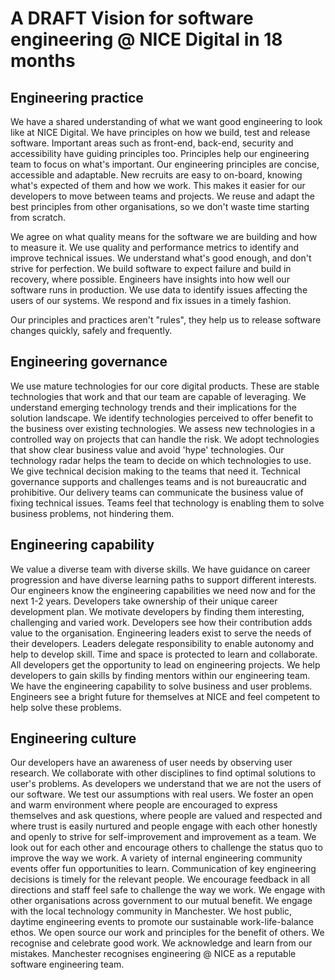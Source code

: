 # A DRAFT Vision for software engineering @ NICE Digital in 18 months

## Engineering practice
We have a shared understanding of what we want good engineering to look like at NICE Digital. We have principles on how we build, test and release software. Important areas such as front-end, back-end, security and accessibility have guiding principles too. Principles help our engineering team to focus on what's important. Our engineering principles are concise, accessible and adaptable. New recruits are easy to on-board, knowing what's expected of them and how we work. This makes it easier for our developers to move between teams and projects.  We reuse and adapt the best principles from other organisations, so we don't waste time starting from scratch.


We agree on what quality means for the software we are building and how to measure it.  We use quality and performance metrics to identify and improve technical issues.  We understand what's good enough, and don't strive for perfection. We build software to expect failure and build in recovery, where possible.  Engineers have insights into how well our software runs in production. We use data to identify issues affecting the users of our systems. We respond and fix issues in a timely fashion.

Our principles and practices aren't "rules", they help us to release software changes quickly, safely and frequently. 

## Engineering governance
We use mature technologies for our core digital products. These are stable technologies that work and that our team are capable of leveraging. We understand emerging technology trends and their implications for the solution landscape. We identify technologies perceived to offer benefit to the business over existing technologies. We assess new technologies in a controlled way on projects that can handle the risk. We adopt technologies that show clear business value and avoid 'hype' technologies. Our technology radar helps the team to decide on which technologies to use. We give technical decision making to the teams that need it. Technical governance supports and challenges teams and is not bureaucratic and prohibitive.  Our delivery teams can communicate the business value of fixing technical issues.  Teams feel that technology is enabling them to solve business problems, not hindering them.

## Engineering capability
We value a diverse team with diverse skills. We have guidance on career progression and have diverse learning paths to support different interests.  Our engineers know the engineering capabilities we need now and for the next 1-2 years. Developers take ownership of their unique career development plan. We motivate developers by finding them interesting, challenging and varied work. Developers see how their contribution adds value to the organisation.  Engineering leaders exist to serve the needs of their developers.  Leaders delegate responsibility to enable autonomy and help to develop skill.  Time and space is protected to learn and collaborate.  All developers get the opportunity to lead on engineering projects.  We help developers to gain skills by finding mentors within our engineering team.  We have the engineering capability to solve business and user problems.  Engineers see a bright future for themselves at NICE and feel competent to help solve these problems.

## Engineering culture
Our developers have an awareness of user needs by observing user research. We collaborate with other disciplines to find optimal solutions to user's problems.  As developers we understand that we are not the users of our software.  We test our assumptions with real users. We foster an open and warm environment where people are encouraged to express themselves and ask questions, where people are valued and respected and where trust is easily nurtured and people engage with each other honestly and openly to strive for self-improvement and improvement as a team.  We look out for each other and encourage others to challenge the status quo to improve the way we work. A variety of internal engineering community events offer fun opportunities to learn. Communication of key engineering decisions is timely for the relevant people. We encourage feedback in all directions and staff feel safe to challenge the way we work. We engage with other organisations across government to our mutual benefit. We engage with the local technology community in Manchester. We host public, daytime engineering events to promote our sustainable work-life-balance ethos. We open source our work and principles for the benefit of others. We recognise and celebrate good work. We acknowledge and learn from our mistakes.  Manchester recognises engineering @ NICE as a reputable software engineering team.
